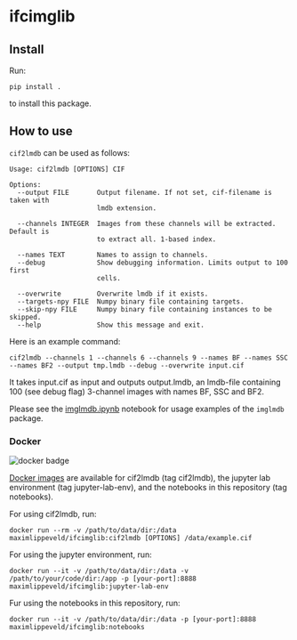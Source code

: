 # ifcimglib



## Install

Run:

`pip install .`

to install this package.

## How to use

`cif2lmdb` can be used as follows:

```
Usage: cif2lmdb [OPTIONS] CIF

Options:
  --output FILE       Output filename. If not set, cif-filename is taken with
                      lmdb extension.

  --channels INTEGER  Images from these channels will be extracted. Default is
                      to extract all. 1-based index.

  --names TEXT        Names to assign to channels.
  --debug             Show debugging information. Limits output to 100 first
                      cells.

  --overwrite         Overwrite lmdb if it exists.
  --targets-npy FILE  Numpy binary file containing targets.
  --skip-npy FILE     Numpy binary file containing instances to be skipped.
  --help              Show this message and exit.
```

Here is an example command:
```
cif2lmdb --channels 1 --channels 6 --channels 9 --names BF --names SSC --names BF2 --output tmp.lmdb --debug --overwrite input.cif
```
It takes input.cif as input and outputs output.lmdb, an lmdb-file containing 100 (see debug flag) 3-channel images with names BF, SSC and BF2.

Please see the [imglmdb.ipynb](imglmdb.ipynb) notebook for usage examples of the `imglmdb` package.

### Docker

![docker badge](https://img.shields.io/docker/pulls/maximlippeveld/ifcimglib?style=flat-square)

[Docker images](https://hub.docker.com/r/maximlippeveld/ifcimglib) are available for cif2lmdb (tag cif2lmdb), the jupyter lab environment (tag jupyter-lab-env), and the notebooks in this repository (tag notebooks).

For using cif2lmdb, run:
```
docker run --rm -v /path/to/data/dir:/data maximlippeveld/ifcimglib:cif2lmdb [OPTIONS] /data/example.cif
```
For using the jupyter environment, run:
```
docker run --it -v /path/to/data/dir:/data -v /path/to/your/code/dir:/app -p [your-port]:8888 maximlippeveld/ifcimglib:jupyter-lab-env
```
Fur using the notebooks in this repository, run:
```
docker run --it -v /path/to/data/dir:/data -p [your-port]:8888 maximlippeveld/ifcimglib:notebooks
```
